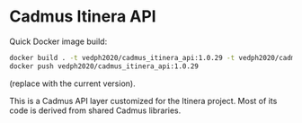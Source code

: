# Cadmus Itinera API

Quick Docker image build:

```bash
docker build . -t vedph2020/cadmus_itinera_api:1.0.29 -t vedph2020/cadmus_itinera_api:latest
docker push vedph2020/cadmus_itinera_api:1.0.29
```

(replace with the current version).

This is a Cadmus API layer customized for the Itinera project. Most of its code is derived from shared Cadmus libraries.
